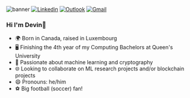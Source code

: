 

![banner](https://user-images.githubusercontent.com/80720106/220476374-4b59bc6b-2621-4858-8e1a-2b220dc194ea.png)
[![Linkedin](https://img.shields.io/badge/linkedin-%230077B5.svg?style=for-the-badge&logo=linkedin&logoColor=white)](https://www.linkedin.com/in/devin-pereira/)
[![Outlook](https://img.shields.io/badge/Microsoft_Outlook-0078D4?style=for-the-badge&logo=microsoft-outlook&logoColor=white)](mailto:devin.pereira@queensu.ca)
[![Gmail](https://img.shields.io/badge/Gmail-D14836?style=for-the-badge&logo=gmail&logoColor=white)](mailto:devpereira1@gmail.com)

### Hi I'm Devin👋
- :earth_africa: Born in Canada, raised in Luxembourg
- :desktop_computer: Finishing the 4th year of my Computing Bachelors at Queen's University 
- 🌱 Passionate about machine learning and cryptography
- :globe_with_meridians: Looking to collaborate on ML research projects and/or blockchain projects
- 😄 Pronouns: he/him
- :soccer: Big football (soccer) fan!


